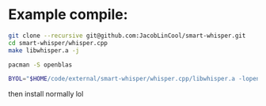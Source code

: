 # Example compile:

```sh
git clone --recursive git@github.com:JacobLinCool/smart-whisper.git
cd smart-whisper/whisper.cpp
make libwhisper.a -j
```

```sh
pacman -S openblas
```

```sh
BYOL="$HOME/code/external/smart-whisper/whisper.cpp/libwhisper.a -lopenblas" npm i smart-whisper
```

then install normally lol
